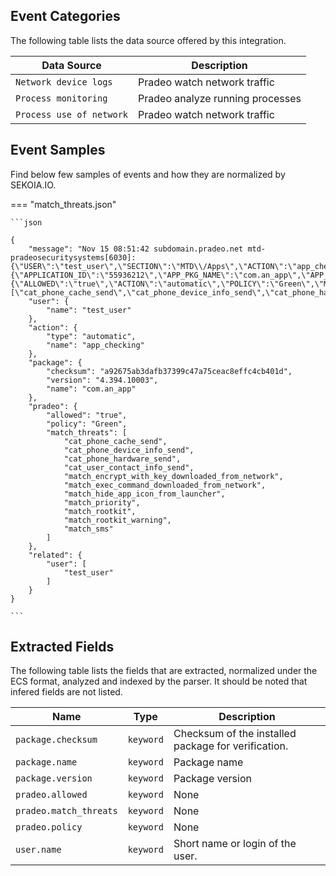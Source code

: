 
## Event Categories


The following table lists the data source offered by this integration.

| Data Source | Description                          |
| ----------- | ------------------------------------ |
| `Network device logs` | Pradeo watch network traffic |
| `Process monitoring` | Pradeo analyze running processes |
| `Process use of network` | Pradeo watch network traffic |








## Event Samples

Find below few samples of events and how they are normalized by SEKOIA.IO.


=== "match_threats.json"

    ```json
	
    {
        "message": "Nov 15 08:51:42 subdomain.pradeo.net mtd-pradeosecuritysystems[6030]: {\"USER\":\"test_user\",\"SECTION\":\"MTD\\/Apps\",\"ACTION\":\"app_checking\",\"DESCRIPTION\":\"\",\"ITEM\":{\"APPLICATION_ID\":\"55936212\",\"APP_PKG_NAME\":\"com.an_app\",\"APP_VERSION\":\"4.394.10003\",\"APP_SHA1_SIG\":\"a92675ab3dafb37399c47a75ceac8effc4cb401d\"},\"ACTION_VALUES\":{\"ALLOWED\":\"true\",\"ACTION\":\"automatic\",\"POLICY\":\"Green\",\"MATCH_THREATS\":[\"cat_phone_cache_send\",\"cat_phone_device_info_send\",\"cat_phone_hardware_send\",\"cat_user_contact_info_send\",\"match_encrypt_with_key_downloaded_from_network\",\"match_exec_command_downloaded_from_network\",\"match_hide_app_icon_from_launcher\",\"match_priority\",\"match_rootkit\",\"match_rootkit_warning\",\"match_sms\"]}}\n",
        "user": {
            "name": "test_user"
        },
        "action": {
            "type": "automatic",
            "name": "app_checking"
        },
        "package": {
            "checksum": "a92675ab3dafb37399c47a75ceac8effc4cb401d",
            "version": "4.394.10003",
            "name": "com.an_app"
        },
        "pradeo": {
            "allowed": "true",
            "policy": "Green",
            "match_threats": [
                "cat_phone_cache_send",
                "cat_phone_device_info_send",
                "cat_phone_hardware_send",
                "cat_user_contact_info_send",
                "match_encrypt_with_key_downloaded_from_network",
                "match_exec_command_downloaded_from_network",
                "match_hide_app_icon_from_launcher",
                "match_priority",
                "match_rootkit",
                "match_rootkit_warning",
                "match_sms"
            ]
        },
        "related": {
            "user": [
                "test_user"
            ]
        }
    }
    	
	```





## Extracted Fields

The following table lists the fields that are extracted, normalized under the ECS format, analyzed and indexed by the parser. It should be noted that infered fields are not listed.

| Name | Type | Description                |
| ---- | ---- | ---------------------------|
|`package.checksum` | `keyword` | Checksum of the installed package for verification. |
|`package.name` | `keyword` | Package name |
|`package.version` | `keyword` | Package version |
|`pradeo.allowed` | `keyword` | None |
|`pradeo.match_threats` | `keyword` | None |
|`pradeo.policy` | `keyword` | None |
|`user.name` | `keyword` | Short name or login of the user. |

